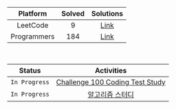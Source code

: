|  Platform   | Solved |                                         Solutions                                         |
| :---------: | :----: | :---------------------------------------------------------------------------------------: |
|  LeetCode   |   9    |  [Link](https://github.com/sangbeomheo/PracticeCodingTest/tree/main/solutions/LeetCode)   |
| Programmers |  184   | [Link](https://github.com/sangbeomheo/PracticeCodingTest/tree/main/solutions/Programmers) |

<br>

|    Status     |                                          Activities                                          |
| :-----------: | :------------------------------------------------------------------------------------------: |
| `In Progress` | [Challenge 100 Coding Test Study](https://github.com/ellynhan/challenge100-codingtest-study) |
| `In Progress` |               [알고리즘 스터디](https://github.com/nincoding/algorithm-study)                |
